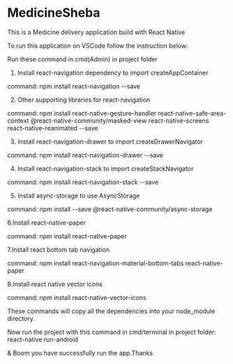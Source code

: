# MedicineSheba
This is a Medicine delivery application build with React Native 

To run this application on VSCode follow the instruction below:

Run these command in cmd(Admin) in  project folder 

1. Install react-navigation dependency to import createAppContainer

command: npm install react-navigation --save

2. Other supporting libraries for react-navigation

command: npm install react-native-gesture-handler react-native-safe-area-context @react-native-community/masked-view react-native-screens react-native-reanimated --save

3. Install react-navigation-drawer to import createDrawerNavigator

command: npm install react-navigation-drawer --save

4. Install react-navigation-stack to import createStackNavigator

command: npm install react-navigation-stack --save

5. Install async-storage to use AsyncStorage

command: npm install --save @react-native-community/async-storage

6.Install react-native-paper

command: npm install react-native-paper

7.Install react bottom tab navigation

command: npm install react-navigation-material-bottom-tabs react-native-paper 

8.Install react native vector icons

command: npm install react-native-vector-icons


These commands will copy all the dependencies into your node_module directory.


Now run the project with this command in cmd/terminal in project folder: react-native run-android

& Boom you have successfully run the app.Thanks
